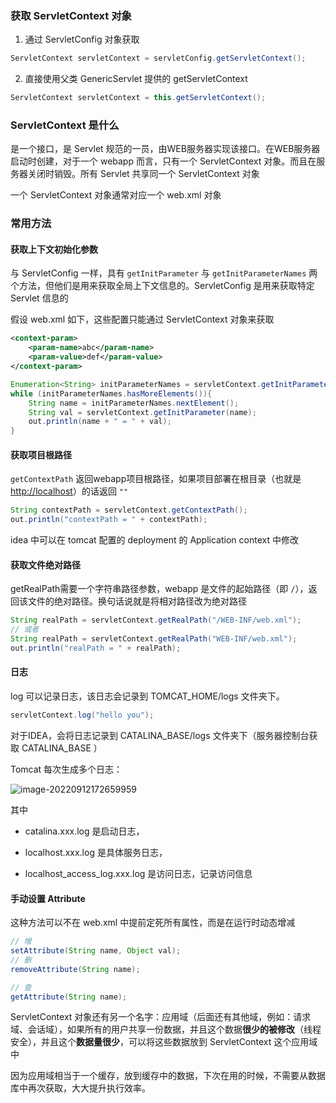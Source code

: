 ### 获取 ServletContext 对象

1. 通过 ServletConfig 对象获取

```java
ServletContext servletContext = servletConfig.getServletContext();
```

2. 直接使用父类 GenericServlet 提供的 getServletContext

```java
ServletContext servletContext = this.getServletContext();
```



### ServletContext 是什么

是一个接口，是 Servlet 规范的一员，由WEB服务器实现该接口。在WEB服务器启动时创建，对于一个 webapp 而言，只有一个 ServletContext 对象。而且在服务器关闭时销毁。所有 Servlet 共享同一个 ServletContext 对象

一个 ServletContext 对象通常对应一个 web.xml 对象



### 常用方法

#### 获取上下文初始化参数

与 ServletConfig 一样，具有 `getInitParameter` 与 `getInitParameterNames` 两个方法，但他们是用来获取全局上下文信息的。ServletConfig 是用来获取特定 Servlet 信息的

假设 web.xml 如下，这些配置只能通过 ServletContext 对象来获取

```xml
<context-param>
    <param-name>abc</param-name>
    <param-value>def</param-value>
</context-param>
```

```java
Enumeration<String> initParameterNames = servletContext.getInitParameterNames();
while (initParameterNames.hasMoreElements()){
    String name = initParameterNames.nextElement();
    String val = servletContext.getInitParameter(name);
    out.println(name + " = " + val);
}
```



#### 获取项目根路径

`getContextPath` 返回webapp项目根路径，如果项目部署在根目录（也就是 [http://localhost](http://localhost:8080/)）的话返回 `""`

```java
String contextPath = servletContext.getContextPath();
out.println("contextPath = " + contextPath);
```

idea 中可以在 tomcat 配置的 deployment 的 Application context 中修改



#### 获取文件绝对路径

getRealPath需要一个字符串路径参数，webapp 是文件的起始路径（即 `/`），返回该文件的绝对路径。换句话说就是将相对路径改为绝对路径

```java
String realPath = servletContext.getRealPath("/WEB-INF/web.xml");
// 或者
String realPath = servletContext.getRealPath("WEB-INF/web.xml");
out.println("realPath = " + realPath);
```



#### 日志

log 可以记录日志，该日志会记录到 TOMCAT_HOME/logs 文件夹下。

```java
servletContext.log("hello you");
```

对于IDEA，会将日志记录到 CATALINA_BASE/logs 文件夹下（服务器控制台获取 CATALINA_BASE ）

Tomcat 每次生成多个日志：

![image-20220912172659959](https://src-1259777572.cos.ap-chengdu.myqcloud.com/image-20220912172659959.png)

其中 

- catalina.xxx.log 是启动日志，

-  localhost.xxx.log 是具体服务日志，

- localhost_access_log.xxx.log 是访问日志，记录访问信息



#### 手动设置 Attribute

这种方法可以不在 web.xml 中提前定死所有属性，而是在运行时动态增减

```java
// 增
setAttribute(String name, Object val);
// 删
removeAttribute(String name);

// 查
getAttribute(String name);
```

ServletContext 对象还有另一个名字：应用域（后面还有其他域，例如：请求域、会话域），如果所有的用户共享一份数据，并且这个数据**很少的被修改**（线程安全），并且这个**数据量很少**，可以将这些数据放到 ServletContext 这个应用域中

因为应用域相当于一个缓存，放到缓存中的数据，下次在用的时候，不需要从数据库中再次获取，大大提升执行效率。